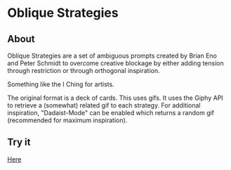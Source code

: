 # Oblique Strategies

## About

Oblique Strategies are a set of ambiguous prompts created by Brian Eno and Peter Schmidt to overcome creative blockage by either adding tension through restriction or through orthogonal inspiration.

Something like the I Ching for artists.

The original format is a deck of cards. This uses gifs. It uses the Giphy API to retrieve a (somewhat) related gif to each strategy. For additional inspiration, "Dadaist-Mode" can be enabled which returns a random gif (recommended for maximum inspiration). 

## Try it
[Here](http://oblique-strategies.thenickchin.com)
